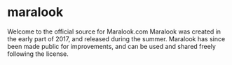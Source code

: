 # maralook
Welcome to the official source for Maralook.com
Maralook was created in the early part of 2017, and released during the summer.
Maralook has since been made public for improvements, and can be used and shared freely following the license.
